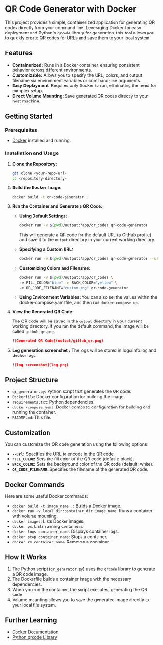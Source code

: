 # QR Code Generator with Docker

This project provides a simple, containerized application for generating QR codes directly from your command line. Leveraging Docker for easy deployment and Python's `qrcode` library for generation, this tool allows you to quickly create QR codes for URLs and save them to your local system.

## Features

* **Containerized:** Runs in a Docker container, ensuring consistent behavior across different environments.
* **Customizable:** Allows you to specify the URL, colors, and output filename via environment variables or command-line arguments.
* **Easy Deployment:** Requires only Docker to run, eliminating the need for complex setup.
* **Direct Volume Mounting:** Save generated QR codes directly to your host machine.

## Getting Started

### Prerequisites

* [Docker](https://www.docker.com/get-started/) installed and running.

### Installation and Usage

1.  **Clone the Repository:**

    ```bash
    git clone <your-repo-url>
    cd <repository-directory>
    ```

2.  **Build the Docker Image:**

    ```bash
    docker build -t qr-code-generator .
    ```

3.  **Run the Container and Generate a QR Code:**

    * **Using Default Settings:**

        ```bash
        docker run -v $(pwd)/output:/app/qr_codes qr-code-generator
        ```

        This will generate a QR code for the default URL (a GitHub profile) and save it to the `output` directory in your current working directory.

    * **Specifying a Custom URL:**

        ```bash
        docker run -v $(pwd)/output:/app/qr_codes qr-code-generator --url "[https://example.com](https://example.com)"
        ```

    * **Customizing Colors and Filename:**

        ```bash
        docker run -v $(pwd)/output:/app/qr_codes \
        -e FILL_COLOR="blue" -e BACK_COLOR="yellow" \
        -e QR_CODE_FILENAME="custom.png" qr-code-generator
        ```

    * **Using Environment Variables:**
        You can also set the values within the docker-compose.yaml file, and then run `docker-compose up`.

4.  **View the Generated QR Code:**

    The QR code will be saved in the `output` directory in your current working directory. If you ran the default command, the image will be called `github_qr.png`.

    ```markdown
    ![Generated QR Code](output/github_qr.png)

    ```
5.  **Log generation screenshot :**
    The logs will be stored in logs/info.log and docker logs
    ```markdown
    ![log screenshot](log.png)
    ```

## Project Structure

* `qr_generator.py`: Python script that generates the QR code.
* `Dockerfile`: Docker configuration for building the image.
* `requirements.txt`: Python dependencies.
* `docker-compose.yaml`: Docker compose configuration for building and running the container.
* `README.md`: This file.

## Customization

You can customize the QR code generation using the following options:

* **`--url`:** Specifies the URL to encode in the QR code.
* **`FILL_COLOR`:** Sets the fill color of the QR code (default: black).
* **`BACK_COLOR`:** Sets the background color of the QR code (default: white).
* **`QR_CODE_FILENAME`:** Specifies the filename of the generated QR code.

## Docker Commands

Here are some useful Docker commands:

* `docker build -t image_name .`: Builds a Docker image.
* `docker run -v local_dir:container_dir image_name`: Runs a container with volume mounting.
* `docker images`: Lists Docker images.
* `docker ps`: Lists running containers.
* `docker logs container_name`: Displays container logs.
* `docker stop container_name`: Stops a container.
* `docker rm container_name`: Removes a container.

## How It Works

1.  The Python script (`qr_generator.py`) uses the `qrcode` library to generate a QR code image.
2.  The Dockerfile builds a container image with the necessary dependencies.
3.  When you run the container, the script executes, generating the QR code.
4.  Volume mounting allows you to save the generated image directly to your local file system.

## Further Learning

* [Docker Documentation](https://docs.docker.com/)
* [Python qrcode Library](https://pypi.org/project/qrcode/)